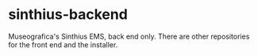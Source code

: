 # sinthius-backend
Museografica's Sinthius EMS, back end only.
There are other repositories for the front end and the installer.
